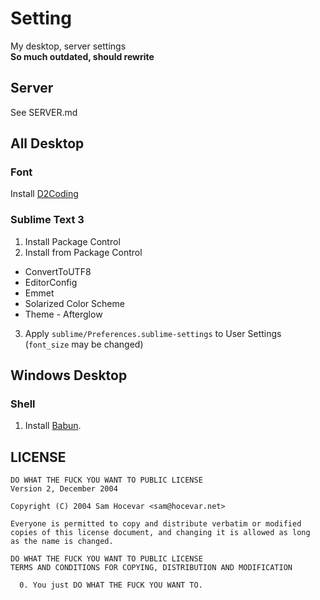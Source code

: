 # Setting
My desktop, server settings  
**So much outdated, should rewrite**

## Server
See SERVER.md

## All Desktop

### Font
Install [D2Coding](http://dev.naver.com/projects/d2coding)

### Sublime Text 3
1. Install Package Control
2. Install from Package Control
  * ConvertToUTF8
  * EditorConfig
  * Emmet
  * Solarized Color Scheme
  * Theme - Afterglow
3. Apply `sublime/Preferences.sublime-settings` to User Settings (`font_size` may be changed)

## Windows Desktop

### Shell
1. Install [Babun](http://babun.github.io/).

## LICENSE

    DO WHAT THE FUCK YOU WANT TO PUBLIC LICENSE 
    Version 2, December 2004 
    
    Copyright (C) 2004 Sam Hocevar <sam@hocevar.net> 
    
    Everyone is permitted to copy and distribute verbatim or modified 
    copies of this license document, and changing it is allowed as long 
    as the name is changed. 
    
    DO WHAT THE FUCK YOU WANT TO PUBLIC LICENSE 
    TERMS AND CONDITIONS FOR COPYING, DISTRIBUTION AND MODIFICATION 
    
      0. You just DO WHAT THE FUCK YOU WANT TO.
